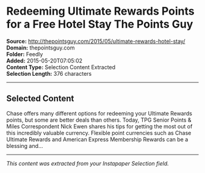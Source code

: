 # Redeeming Ultimate Rewards Points for a Free Hotel Stay The Points Guy

**Source:** http://thepointsguy.com/2015/05/ultimate-rewards-hotel-stay/  
**Domain:** thepointsguy.com  
**Folder:** Feedly  
**Added:** 2015-05-20T07:05:02  
**Content Type:** Selection Content Extracted  
**Selection Length:** 376 characters  


---

## Selected Content

Chase offers many different options for redeeming your Ultimate Rewards points, but some are better deals than others. Today, TPG Senior Points & Miles Correspondent Nick Ewen shares his tips for getting the most out of this incredibly valuable currency. Flexible point currencies such as Chase Ultimate Rewards and American Express Membership Rewards can be a blessing and...

---

*This content was extracted from your Instapaper Selection field.*